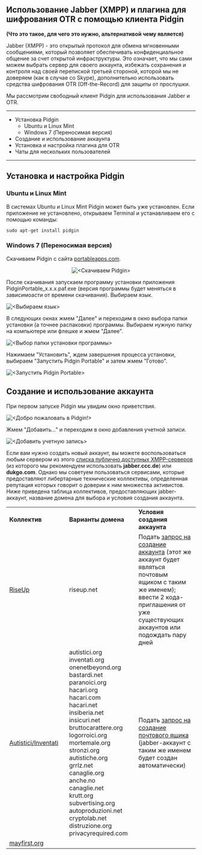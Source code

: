 Использование Jabber (XMPP) и плагина для шифрования OTR с помощью клиента Pidgin 
-------------
**(Что это такое, для чего это нужно, альтернативой чему является)**

Jabber (XMPP) - это открытый протокол для обмена мгновенными сообщениями, который позволяет обеспечивать конфиденциальное общение за счет открытой инфраструктуры. Это означает, что мы сами можем выбрать сервер для своего аккаунта, избежать сохранения и контроля над своей перепиской третьей стороной, которой мы не доверяем (как в случае со Skype), дополнительно использовать средства шифрования OTR (Off-the-Record) для защиты от прослушки.

Мы рассмотрим свободный клиент Pidgin для использования Jabber и OTR.

---

* Установка Pidgin
  * Ubuntu и Linux Mint
  * Windows 7 (Переносимая версия)
* Создание и использование аккаунта
* Установка и настройка плагина для OTR
* Чаты для нескольких пользователей

---------

Установка и настройка Pidgin
---------
### Ubuntu и Linux Mint
В системах Ubuntu и Linux Mint Pidgin может быть уже установлен. Если приложение не установлено, открываем Terminal и устанавливаем его с помощью команды:

	sudo apt-get install pidgin

### Windows 7 (Переносимая версия)
Скачиваем Pidgin с сайта [portableapps.com](http://portableapps.com/apps/internet/pidgin_portable).

<p align="center">
  <img src="/images/jabber-otr-pidgin/pidgin-download.png" alt="<Скачиваем Pidgin>"/>
</p>

После скачивания запускаем программу установки приложения PidginPortable_x.x.x.paf.exe  (версия программы будет меняться в зависимоасти от времени скачивания). Выбираем язык.

![<Выбираем язык>](/images/jabber-otr-pidgin/pidgin-installation-language.png)

В следующих окнах жмем "Далее" и переходим в окно выбора папки установки (а точнее распаковки) программы. Выбираем нужную папку на компьютере или флешке и жмем "Далее".

![<Выбор папки установки программы>](/images/jabber-otr-pidgin/pidgin-installation-folder.png)

Нажимаем "Установить", ждем завершения процесса установки, выбираем "Запустить Pidgin Portable" и затем жмем "Готово".

![<Запустить Pidgin Portable>](/images/jabber-otr-pidgin/pidgin-installation-done.png)

Создание и использование аккаунта
--------
При первом запуске Pidgin мы увидим окно приветствия.

![<Добро пожаловать в Pidgin!>](/images/jabber-otr-pidgin/pidgin-account-welcome.png)

Жмем "Добавить..." и переходим в окно добавления учетной записи.

![<Добавить учетную запись>](/images/jabber-otr-pidgin/pidgin-account-new.png)

Если вам нужно создать новый аккаунт, вы можете воспользоваться любым сервером из этого [списка публично доступных XMPP-серверов](https://list.jabber.at) (из которого мы рекомендуем использовать **jabber.ccc.de**) или **dukgo.com**. Однако мы советуем пользоваться сервисами, которые предоставляют либертарные технические коллективы, определенная репутация которых говорит о доверии к ним множества активистов. Ниже приведена таблица коллективов, предоставляющих jabber-аккаунт, название домена для выбора и условия создания аккаунта.

<table>
    <tr>
        <td><b>Коллектив&nbsp;&nbsp;&nbsp;</b></td>
        <td><b>Варианты домена&nbsp;&nbsp;&nbsp;</b></td>
        <td><b>Условия создания аккаунта&nbsp;&nbsp;&nbsp;</b></td>
    </tr>
    <tr>
        <td><a href="https://riseup.net">RiseUp</a></td>
        <td>riseup.net</td>
        <td>Подать <a href="https://user.riseup.net/forms/new_user/first">запрос на создание аккаунта</a> (этот же аккаунт будет являться почтовым ящиком с таким же именем); ввести 2 кода-приглашения от уже существующих аккаунтов или подождать пару дней</td>
    </tr>
    <tr>
        <td><a href="https://www.autistici.org">Autistici/Inventati</a>&nbsp;&nbsp;&nbsp;</td>
        <td>autistici.org<br>inventati.org<br>onenetbeyond.org<br>bastardi.net<br>paranoici.org<br>hacari.org<br>hacari.com<br>hacari.net<br>insiberia.net<br>insicuri.net<br>bruttocarattere.org<br>logorroici.org<br>mortemale.org<br>stronzi.org<br>autistiche.org<br>grrlz.net<br>canaglie.org<br>anche.no<br>canaglie.net<br>krutt.org<br>subvertising.org<br>autoproduzioni.net<br>cryptolab.net<br>distruzione.org<br>privacyrequired.com&nbsp;&nbsp;&nbsp;</td>
        <td>Подать <a href="https://www.autistici.org/services">запрос на создание почтового ящика</a> (jabber-аккаунт с таким же именем будет создан автоматически)</td>
    </tr>
    <tr>
        <td><a href="https://mayfirst.org">mayfirst.org</a></td>
        <td></td>
        <td></td>
    </tr>
</table>


